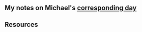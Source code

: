 ## My notes on Michael's [corresponding day](https://www.90daysofdevops.com/2022/day73/)


## Resources

